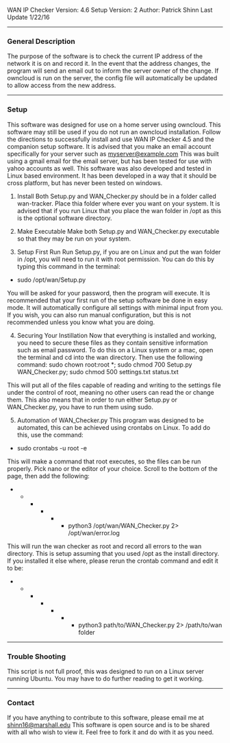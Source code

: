 WAN IP Checker Version: 4.6 
Setup Version: 2 
Author: Patrick Shinn 
Last Update 1/22/16 

------------------------------------------------------------------------------------------------------------------------
### General Description

The purpose of the software is to check the current IP address of the network it is on and record it. In the event that
the address changes, the program will send an email out to inform the server owner of the change. If owncloud is run on
the server, the config file will automatically be updated to allow access from the new address.

------------------------------------------------------------------------------------------------------------------------
### Setup

This software was designed for use on a home server using owncloud. This software may still be used if you do not run an
owncloud installation. Follow the directions to successfully install and use WAN IP Checker 4.5 and the companion setup
software. It is advised that you make an email account specifically for your server such as myserver@example.com
This was built using a gmail email for the email server, but has been tested for use with yahoo accounts as well.
This software was also developed and tested in Linux based environment.  It has been developed in a way that it should
be cross platform, but has never been tested on windows.

1. Install
Both Setup.py and WAN_Checker.py should be in a folder called wan-tracker. Place thia folder where ever you want on your
system. It is advised that if you run Linux that you place the wan folder in /opt as this is the optional software
directory.

2. Make Executable
Make both Setup.py and WAN_Checker.py executable so that they may be run on your system.

3. Setup First Run
 Run Setup.py, if you are on Linux and put the wan folder in /opt, you will need to run it with root permission. You
 can do this by typing this command in the terminal:

* sudo /opt/wan/Setup.py 

You will be asked for your password, then the program will execute. It is recommended that your first run of the setup
software be done in easy mode. It will automatically configure all settings with minimal input from you. If you wish,
you can also run manual configuration, but this is not recommended unless you know what you are doing.


4. Securing Your Instillation
Now that everything is installed and working, you need to secure these files as they contain sensitive information such
as email password. To do this on a Linux system or a mac, open the terminal and cd into the wan directory.
Then use the following command:
sudo chown root:root *; sudo chmod 700 Setup.py WAN_Checker.py; sudo chmod 500 settings.txt status.txt

This will put all of the files capable of reading and writing to the settings file under the control of root, meaning no
other users can read the or change them. This also means that in order to run either Setup.py or WAN_Checker.py,
you have to run them using sudo.

5. Automation of WAN_Checker.py
This program was designed to be automated, this can be achieved using crontabs on Linux. To add do this, use the
command: 

* sudo crontabs -u root -e 

This will make a command that root executes, so the files can be run properly.
Pick nano or the editor of your choice. Scroll to the bottom of the page, then add the following:

* * * * * * python3 /opt/wan/WAN_Checker.py 2> /opt/wan/error.log

This will run the wan checker as root and record all errors to the wan directory. This is setup assuming that you used
/opt as the install directory. If you installed it else where, please rerun the crontab command and edit it to be:

* * * * * * * python3 path/to/WAN_Checker.py 2> /path/to/wan folder

------------------------------------------------------------------------------------------------------------------------
### Trouble Shooting

This script is not full proof, this was designed to run on a Linux server running Ubuntu. You may have to do further
reading to get it working. 

------------------------------------------------------------------------------------------------------------------------
### Contact

If you have anything to contribute to this software, please email me at shinn16@marshall.edu This software is open
source and is to be shared with all who wish to view it. Feel free to fork it and do with it as you need.
